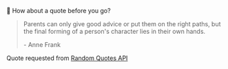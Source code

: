 📣 How about a quote before you go?

> Parents can only give good advice or put them on the right paths, but the final forming of a person's character lies in their own hands.
>
> <p>- Anne Frank</p>

Quote requested from [Random Quotes API](https://github.com/lukePeavey/quotable)
